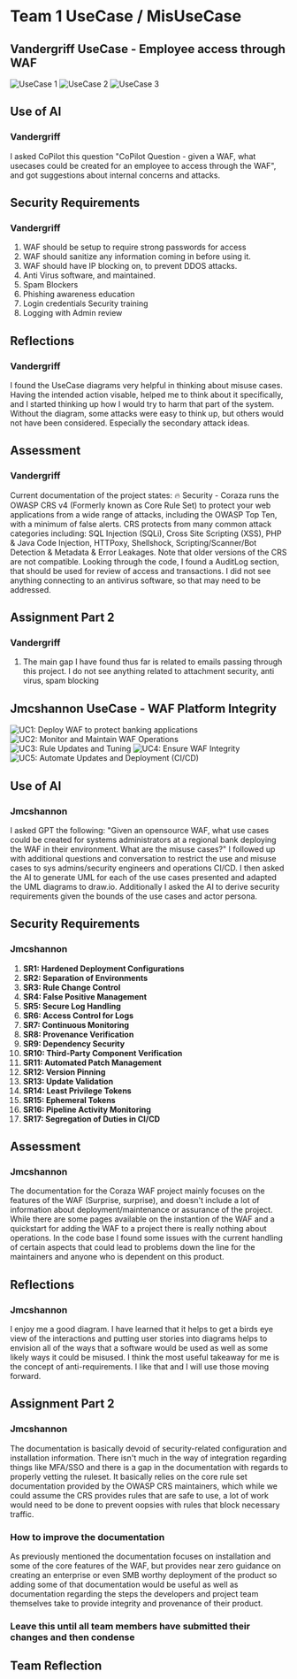 # Team 1 UseCase / MisUseCase

## Vandergriff UseCase - Employee access through WAF
![UseCase 1](https://github.com/dev-null-and-associates/cuddly-rotary-phone/blob/main/vandergriff_usecase1.png)
![UseCase 2](https://github.com/dev-null-and-associates/cuddly-rotary-phone/blob/main/vandergriff_usecase2.drawio.png)
![UseCase 3](https://github.com/dev-null-and-associates/cuddly-rotary-phone/blob/main/vandergriff_usecase3.drawio.png)

## Use of AI
### Vandergriff
  I asked CoPilot this question "CoPilot Question - given a WAF, what usecases could be created for an employee to access through the WAF", and got suggestions about internal concerns and attacks.
  
## Security Requirements

### Vandergriff	

1) WAF should be setup to require strong passwords for access
2) WAF should sanitize any information coming in before using it.
3) WAF should have IP blocking on, to prevent DDOS attacks.
4) Anti Virus software, and maintained.
5) Spam Blockers
6) Phishing awareness education
7) Login credentials Security training
8) Logging with Admin review

## Reflections
### Vandergriff
I found the UseCase diagrams very helpful in thinking about misuse cases.  Having the intended action visable, helped me to think about it specifically, and I started thinking up how I would try to harm that part of the system.  Without the diagram, some attacks were easy to think up, but others would not have been considered.  Especially the secondary attack ideas.

## Assessment
### Vandergriff
Current documentation of the project states: 🔥 Security - Coraza runs the OWASP CRS v4 (Formerly known as Core Rule Set) to protect your web applications from a wide range of attacks, including the OWASP Top Ten, with a minimum of false alerts. CRS protects from many common attack categories including: SQL Injection (SQLi), Cross Site Scripting (XSS), PHP & Java Code Injection, HTTPoxy, Shellshock, Scripting/Scanner/Bot Detection & Metadata & Error Leakages. Note that older versions of the CRS are not compatible.
Looking through the code, I found a AuditLog section, that should be used for review of access and transactions.  I did not see anything connecting to an antivirus software, so that may need to be addressed.

## Assignment Part 2
### Vandergriff
1. The main gap I have found thus far is related to emails passing through this project.  I do not see anything related to attachment security, anti virus, spam blocking

## Jmcshannon UseCase - WAF Platform Integrity
![UC1: Deploy WAF to protect banking applications](https://github.com/dev-null-and-associates/cuddly-rotary-phone/blob/main/uc1_jmcshannon.drawio%20(2).png)
![UC2: Monitor and Maintain WAF Operations](https://github.com/dev-null-and-associates/cuddly-rotary-phone/blob/main/uc2_jmcshannon.drawio.png)
![UC3: Rule Updates and Tuning](https://github.com/dev-null-and-associates/cuddly-rotary-phone/blob/main/uc3_jmcshannon.drawio.png)
![UC4: Ensure WAF Integrity](https://github.com/dev-null-and-associates/cuddly-rotary-phone/blob/main/uc4_jmcshannon.drawio.png)
![UC5: Automate Updates and Deployment (CI/CD)](https://github.com/dev-null-and-associates/cuddly-rotary-phone/blob/main/uc5_jmcshannon.drawio.png)

## Use of AI
### Jmcshannon
I asked GPT the following: "Given an opensource WAF, what use cases could be created for systems administrators at a regional bank deploying the WAF in their environment. What are the misuse cases?" 
I followed up with additional questions and conversation to restrict the use and misuse cases to sys admins/security engineers and operations CI/CD. I then asked the AI to generate UML for each of the use cases presented and adapted the UML diagrams to draw.io. Additionally I asked the AI to derive security requirements given the bounds of the use cases and actor persona.

## Security Requirements

### Jmcshannon

1. **SR1: Hardened Deployment Configurations**
2. **SR2: Separation of Environments**
3. **SR3: Rule Change Control**
4. **SR4: False Positive Management**
5. **SR5: Secure Log Handling**
6. **SR6: Access Control for Logs**
7. **SR7: Continuous Monitoring**
8. **SR8: Provenance Verification**
9. **SR9: Dependency Security**
10. **SR10: Third-Party Component Verification**
11. **SR11: Automated Patch Management**
12. **SR12: Version Pinning**
13. **SR13: Update Validation**
14. **SR14: Least Privilege Tokens**
15. **SR15: Ephemeral Tokens**
16. **SR16: Pipeline Activity Monitoring**
17. **SR17: Segregation of Duties in CI/CD**

## Assessment
### Jmcshannon
The documentation for the Coraza WAF project mainly focuses on the features of the WAF (Surprise, surprise), and doesn't include a lot of information about deployment/maintenance or assurance of the project. While there are some pages available on the instantion of the WAF and a quickstart for adding the WAF to a project there is really nothing about operations. In the code base I found some issues with the current handling of certain aspects that could lead to problems down the line for the maintainers and anyone who is dependent on this product.

## Reflections
### Jmcshannon
I enjoy me a good diagram. I have learned that it helps to get a birds eye view of the interactions and putting user stories into diagrams helps to envision all of the ways that a software would be used as well as some likely ways it could be misused. I think the most useful takeaway for me is the concept of anti-requirements. I like that and I will use those moving forward.

## Assignment Part 2
### Jmcshannon
The documentation is basically devoid of security-related configuration and installation information. There isn't much in the way of integration regarding things like MFA/SSO and there is a gap in the documentation with regards to properly vetting the ruleset. It basically relies on the core rule set documentation provided by the OWASP CRS maintainers, which while we could assume the CRS provides rules that are safe to use, a lot of work would need to be done to prevent oopsies with rules that block necessary traffic. 

### How to improve the documentation
As previously mentioned the documentation focuses on installation and some of the core features of the WAF, but provides near zero guidance on creating an enterprise or even SMB worthy deployment of the product so adding some of that documentation would be useful as well as documentation regarding the steps the developers and project team themselves take to provide integrity and provenance of their product.


### Leave this until all team members have submitted their changes and then condense
## Team Reflection

